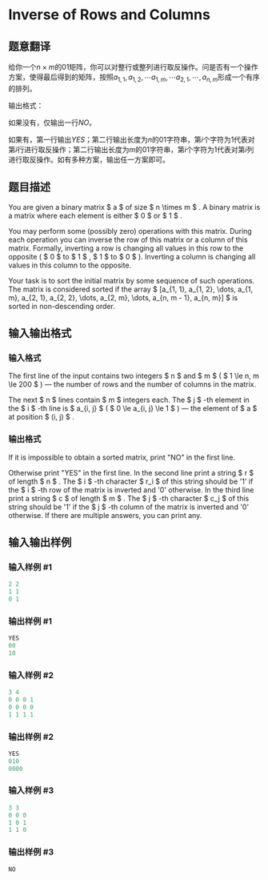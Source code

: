 # Inverse of Rows and Columns

## 题意翻译

给你一个$n \times m$的$01$矩阵，你可以对整行或整列进行取反操作。问是否有一个操作方案，使得最后得到的矩阵，按照$a_{1,1},a_{1,2},\cdots a_{1,m},\cdots a_{2,1},\cdots,a_{n,m}$形成一个有序的排列。

输出格式：

如果没有，仅输出一行$NO$。

如果有，第一行输出$YES$；第二行输出长度为$n$的$01$字符串，第$i$个字符为$1$代表对第$i$行进行取反操作；第二行输出长度为$m$的$01$字符串，第$i$个字符为$1$代表对第$i$列进行取反操作。如有多种方案，输出任一方案即可。

## 题目描述

You are given a binary matrix $ a $ of size $ n \times m $ . A binary matrix is a matrix where each element is either $ 0 $ or $ 1 $ .

You may perform some (possibly zero) operations with this matrix. During each operation you can inverse the row of this matrix or a column of this matrix. Formally, inverting a row is changing all values in this row to the opposite ( $ 0 $ to $ 1 $ , $ 1 $ to $ 0 $ ). Inverting a column is changing all values in this column to the opposite.

Your task is to sort the initial matrix by some sequence of such operations. The matrix is considered sorted if the array $ [a_{1, 1}, a_{1, 2}, \dots, a_{1, m}, a_{2, 1}, a_{2, 2}, \dots, a_{2, m}, \dots, a_{n, m - 1}, a_{n, m}] $ is sorted in non-descending order.

## 输入输出格式

### 输入格式

The first line of the input contains two integers $ n $ and $ m $ ( $ 1 \le n, m \le 200 $ ) — the number of rows and the number of columns in the matrix.

The next $ n $ lines contain $ m $ integers each. The $ j $ -th element in the $ i $ -th line is $ a_{i, j} $ ( $ 0 \le a_{i, j} \le 1 $ ) — the element of $ a $ at position $ (i, j) $ .

### 输出格式

If it is impossible to obtain a sorted matrix, print "NO" in the first line.

Otherwise print "YES" in the first line. In the second line print a string $ r $ of length $ n $ . The $ i $ -th character $ r_i $ of this string should be '1' if the $ i $ -th row of the matrix is inverted and '0' otherwise. In the third line print a string $ c $ of length $ m $ . The $ j $ -th character $ c_j $ of this string should be '1' if the $ j $ -th column of the matrix is inverted and '0' otherwise. If there are multiple answers, you can print any.

## 输入输出样例

### 输入样例 #1

```cpp
2 2
1 1
0 1

```
### 输出样例 #1

```cpp
YES
00
10

```
### 输入样例 #2

```cpp
3 4
0 0 0 1
0 0 0 0
1 1 1 1

```
### 输出样例 #2

```cpp
YES
010
0000

```
### 输入样例 #3

```cpp
3 3
0 0 0
1 0 1
1 1 0

```
### 输出样例 #3

```cpp
NO

```
